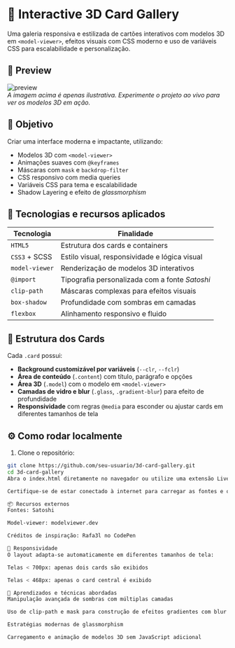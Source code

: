 # 🌟 Interactive 3D Card Gallery

Uma galeria responsiva e estilizada de cartões interativos com modelos 3D em `<model-viewer>`, efeitos visuais com CSS moderno e uso de variáveis CSS para escalabilidade e personalização.

## 📸 Preview

![preview](./preview.png)  
*A imagem acima é apenas ilustrativa. Experimente o projeto ao vivo para ver os modelos 3D em ação.*

## 🎯 Objetivo

Criar uma interface moderna e impactante, utilizando:
- Modelos 3D com `<model-viewer>`
- Animações suaves com `@keyframes`
- Máscaras com `mask` e `backdrop-filter`
- CSS responsivo com media queries
- Variáveis CSS para tema e escalabilidade
- Shadow Layering e efeito de *glassmorphism*

## 🧠 Tecnologias e recursos aplicados

| Tecnologia       | Finalidade                          |
|------------------|--------------------------------------|
| `HTML5`          | Estrutura dos cards e containers     |
| `CSS3` + SCSS    | Estilo visual, responsividade e lógica visual |
| `model-viewer`   | Renderização de modelos 3D interativos |
| `@import`        | Tipografia personalizada com a fonte *Satoshi* |
| `clip-path`      | Máscaras complexas para efeitos visuais |
| `box-shadow`     | Profundidade com sombras em camadas  |
| `flexbox`        | Alinhamento responsivo e fluido      |

## 🧩 Estrutura dos Cards

Cada `.card` possui:
- **Background customizável por variáveis** (`--clr`, `--fclr`)
- **Área de conteúdo** (`.content`) com título, parágrafo e opções
- **Área 3D** (`.model`) com o modelo em `<model-viewer>`
- **Camadas de vidro e blur** (`.glass`, `.gradient-blur`) para efeito de profundidade
- **Responsividade** com regras `@media` para esconder ou ajustar cards em diferentes tamanhos de tela

## ⚙️ Como rodar localmente

1. Clone o repositório:

```bash
git clone https://github.com/seu-usuario/3d-card-gallery.git
cd 3d-card-gallery
Abra o index.html diretamente no navegador ou utilize uma extensão Live Server no VS Code.

Certifique-se de estar conectado à internet para carregar as fontes e os modelos 3D via CDN.

📦 Recursos externos
Fontes: Satoshi

Model-viewer: modelviewer.dev

Créditos de inspiração: Rafa3l no CodePen

📱 Responsividade
O layout adapta-se automaticamente em diferentes tamanhos de tela:

Telas < 700px: apenas dois cards são exibidos

Telas < 468px: apenas o card central é exibido

🧠 Aprendizados e técnicas abordadas
Manipulação avançada de sombras com múltiplas camadas

Uso de clip-path e mask para construção de efeitos gradientes com blur

Estratégias modernas de glassmorphism

Carregamento e animação de modelos 3D sem JavaScript adicional